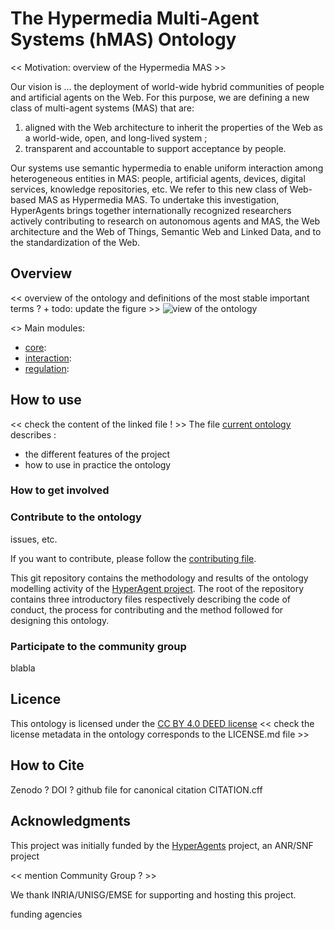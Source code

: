 # The Hypermedia Multi-Agent Systems (hMAS) Ontology 

<< Motivation: overview of the Hypermedia MAS >>

Our vision is ...  the deployment of world-wide hybrid communities of people and artificial agents on the Web. For this purpose, we are defining a new class of multi-agent systems (MAS) that are: 

1) aligned with the Web architecture to inherit the properties of the Web as a world-wide, open, and long-lived system ; 
2) transparent and accountable to support acceptance by people. 

Our systems use semantic hypermedia to enable uniform interaction among heterogeneous entities in MAS: people, artificial agents, devices, digital services, knowledge repositories, etc. We refer to this new class of Web-based MAS as Hypermedia MAS.
To undertake this investigation, HyperAgents brings together internationally recognized researchers actively contributing to research on autonomous agents and MAS, the Web architecture and the Web of Things, Semantic Web and Linked Data, and to the standardization of the Web.

## Overview

<< overview of the ontology and definitions of the most stable important terms ?  + todo: update the figure >> 
![view of the ontology](https://github.com/HyperAgents/ns.hyperagents.org/blob/master/resources/hmas-webvowl-v2.jpg)

<<overview of the modularization >>
Main modules: 
- [core](): 
- [interaction](): 
- [regulation](): 


## How to use

<< check the content of the linked file ! >>
The file [current ontology](https://github.com/HyperAgents/ns.hyperagents.org/blob/master/MODELING-ONTOLOGIES.md) describes :
* the different features of the project
* how to use in practice the ontology

### How to get involved 

### Contribute to the ontology

issues, etc.

If you want to contribute, please follow the [contributing file](https://github.com/HyperAgents/ns.hyperagents.org/blob/master/CONTRIBUTING.md).


This git repository contains the methodology and results of the ontology modelling activity of the [HyperAgent project](https://www.hyperagents.org/).
The root of the repository contains three introductory files respectively describing the code of conduct, the process for contributing and the method followed for designing this ontology.


### Participate to the community group

blabla

## Licence

This ontology is licensed under the [CC BY 4.0 DEED license](LICENSE.md)
<< check the license metadata in the ontology corresponds to the LICENSE.md file >>

## How to Cite

Zenodo ? DOI ? github file for canonical citation CITATION.cff 

## Acknowledgments

This project was initially funded by the [HyperAgents](https://www.hyperagents.org/) project, an ANR/SNF project 

<< mention Community Group ? >>

We thank INRIA/UNISG/EMSE for supporting and hosting this project.

funding agencies 
